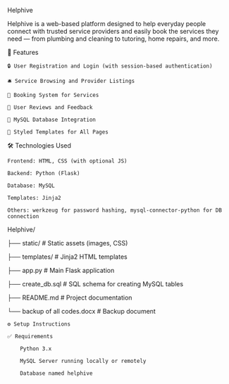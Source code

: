 Helphive

Helphive is a web-based platform designed to help everyday people connect with trusted service providers and easily book the services they need — from plumbing and cleaning to tutoring, home repairs, and more.

🚀 Features

    🔒 User Registration and Login (with session-based authentication)

    🛎️ Service Browsing and Provider Listings

    📅 Booking System for Services

    💬 User Reviews and Feedback

    🧾 MySQL Database Integration

    🎨 Styled Templates for All Pages


🛠️ Technologies Used

    Frontend: HTML, CSS (with optional JS)
    
    Backend: Python (Flask)
    
    Database: MySQL
    
    Templates: Jinja2
    
    Others: werkzeug for password hashing, mysql-connector-python for DB connection

Helphive/

├── static/                 # Static assets (images, CSS)

├── templates/              # Jinja2 HTML templates

├── app.py                  # Main Flask application

├── create_db.sql           # SQL schema for creating MySQL tables

├── README.md               # Project documentation

└── backup of all codes.docx  # Backup document

    ⚙️ Setup Instructions 
    
    ✅ Requirements
    
        Python 3.x
    
        MySQL Server running locally or remotely
    
        Database named helphive
